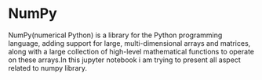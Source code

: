 # NumPy
NumPy(numerical Python) is a library for the Python programming language, adding support for large, multi-dimensional arrays and matrices, along with a large collection of high-level mathematical functions to operate on these arrays.In this jupyter notebook i am trying to present all aspect related to numpy library.
